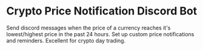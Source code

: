 # Crypto Price Notification Discord Bot

Send discord messages when the price of a currency reaches it's lowest/highest price in the past 24 hours. Set up custom price notifications and reminders. Excellent for crypto day trading.
